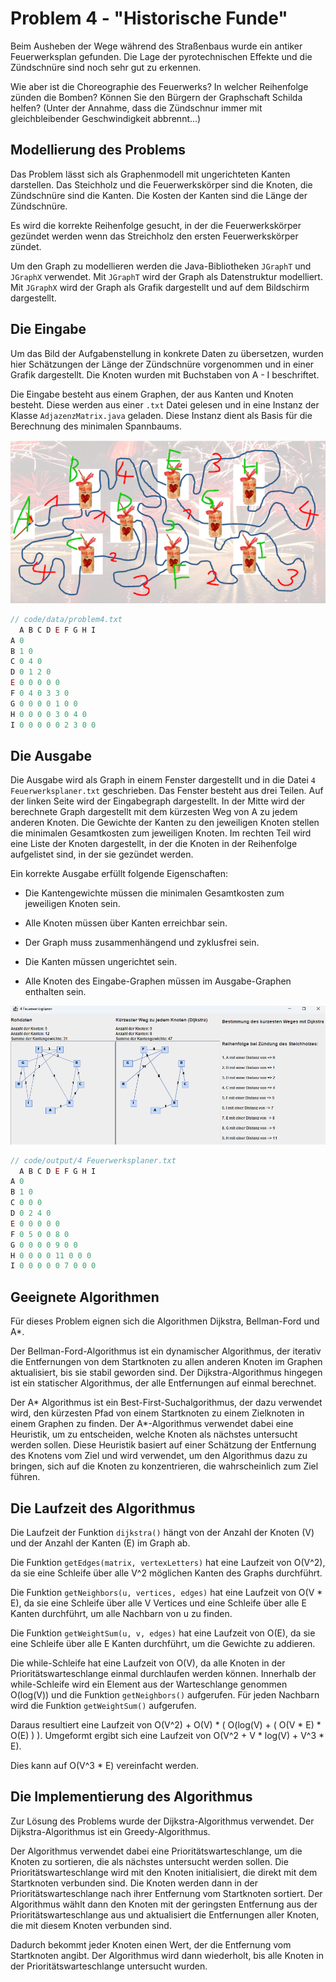 # Problem 4 - "Historische Funde"

Beim Ausheben der Wege während des Straßenbaus wurde ein antiker Feuerwerksplan
gefunden. Die Lage der pyrotechnischen Effekte und die Zündschnüre sind noch sehr gut
zu erkennen.

Wie aber ist die Choreographie des Feuerwerks? In welcher Reihenfolge zünden die
Bomben? Können Sie den Bürgern der Graphschaft Schilda helfen? (Unter der Annahme,
dass die Zündschnur immer mit gleichbleibender Geschwindigkeit abbrennt...)

## Modellierung des Problems

Das Problem lässt sich als Graphenmodell mit ungerichteten Kanten darstellen. Das Steichholz und die Feuerwerkskörper sind die Knoten, die Zündschnüre sind die Kanten. Die Kosten der Kanten sind die Länge der Zündschnüre.

Es wird die korrekte Reihenfolge gesucht, in der die Feuerwerkskörper gezündet werden wenn das Streichholz den ersten Feuerwerkskörper zündet.

Um den Graph zu modellieren werden die Java-Bibliotheken `JGraphT` und `JGraphX` verwendet. Mit `JGraphT` wird der Graph als Datenstruktur modelliert. Mit `JGraphX` wird der Graph als Grafik dargestellt und auf dem Bildschirm dargestellt.

## Die Eingabe

Um das Bild der Aufgabenstellung in konkrete Daten zu übersetzen, wurden hier Schätzungen der Länge der Zündschnüre vorgenommen und in einer Grafik dargestellt. Die Knoten wurden mit Buchstaben von A - I beschriftet.

Die Eingabe besteht aus einem Graphen, der aus Kanten und Knoten besteht. Diese werden aus einer `.txt` Datei gelesen und in eine Instanz der Klasse `AdjazenzMatrix.java` geladen. Diese Instanz dient als Basis für die Berechnung des minimalen Spannbaums.

![Problem4](images/problem4_input.png)

```js
// code/data/problem4.txt
  A B C D E F G H I
A 0
B 1 0
C 0 4 0
D 0 1 2 0
E 0 0 0 0 0
F 0 4 0 3 3 0
G 0 0 0 0 1 0 0
H 0 0 0 0 3 0 4 0
I 0 0 0 0 0 2 3 0 0
```

## Die Ausgabe

Die Ausgabe wird als Graph in einem Fenster dargestellt und in die Datei `4 Feuerwerksplaner.txt` geschrieben. Das Fenster besteht aus drei Teilen. Auf der linken Seite wird der Eingabegraph dargestellt. In der Mitte wird der berechnete Graph dargestellt mit dem kürzesten Weg von A zu jedem anderen Knoten. Die Gewichte der Kanten zu den jeweiligen Knoten stellen die minimalen Gesamtkosten zum jeweiligen Knoten. Im rechten Teil wird eine Liste der Knoten dargestellt, in der die Knoten in der Reihenfolge aufgelistet sind, in der sie gezündet werden.

Ein korrekte Ausgabe erfüllt folgende Eigenschaften:

- Die Kantengewichte müssen die minimalen Gesamtkosten zum jeweiligen Knoten sein.

- Alle Knoten müssen über Kanten erreichbar sein.

- Der Graph muss zusammenhängend und zyklusfrei sein.

- Die Kanten müssen ungerichtet sein.

- Alle Knoten des Eingabe-Graphen müssen im Ausgabe-Graphen enthalten sein.

![Problem4](images/problem4.png)

```js
// code/output/4 Feuerwerksplaner.txt
  A B C D E F G H I 
A 0 
B 1 0 
C 0 0 0 
D 0 2 4 0 
E 0 0 0 0 0 
F 0 5 0 0 8 0 
G 0 0 0 0 9 0 0 
H 0 0 0 0 11 0 0 0 
I 0 0 0 0 0 7 0 0 0 
```

## Geeignete Algorithmen

Für dieses Problem eignen sich die Algorithmen Dijkstra, Bellman-Ford und A*. 

Der Bellman-Ford-Algorithmus ist ein dynamischer Algorithmus, der iterativ die Entfernungen von dem Startknoten zu allen anderen Knoten im Graphen aktualisiert, bis sie stabil geworden sind. Der Dijkstra-Algorithmus hingegen ist ein statischer Algorithmus, der alle Entfernungen auf einmal berechnet.

Der A* Algorithmus ist ein Best-First-Suchalgorithmus, der dazu verwendet wird, den kürzesten Pfad von einem Startknoten zu einem Zielknoten in einem Graphen zu finden. Der A*-Algorithmus verwendet dabei eine Heuristik, um zu entscheiden, welche Knoten als nächstes untersucht werden sollen. Diese Heuristik basiert auf einer Schätzung der Entfernung des Knotens vom Ziel und wird verwendet, um den Algorithmus dazu zu bringen, sich auf die Knoten zu konzentrieren, die wahrscheinlich zum Ziel führen.

## Die Laufzeit des Algorithmus

Die Laufzeit der Funktion `dijkstra()` hängt von der Anzahl der Knoten (V) und der Anzahl der Kanten (E) im Graph ab. 

Die Funktion `getEdges(matrix, vertexLetters)` hat eine Laufzeit von O(V^2), da sie eine Schleife über alle V^2 möglichen Kanten des Graphs durchführt. 

Die Funktion `getNeighbors(u, vertices, edges)` hat eine Laufzeit von O(V * E), da sie eine Schleife über alle V Vertices und eine Schleife über alle E Kanten durchführt, um alle Nachbarn von u zu finden.

Die Funktion `getWeightSum(u, v, edges)` hat eine Laufzeit von O(E), da sie eine Schleife über alle E Kanten durchführt, um die Gewichte zu addieren.

Die while-Schleife hat eine Laufzeit von O(V), da alle Knoten in der Prioritätswarteschlange einmal durchlaufen werden können. Innerhalb der while-Schleife wird ein Element aus der Warteschlange genommen O(log(V)) und die Funktion `getNeighbors()` aufgerufen. Für jeden Nachbarn wird die Funktion `getWeightSum()` aufgerufen.

Daraus resultiert eine Laufzeit von O(V^2) + O(V) * ( O(log(V) + ( O(V * E) * O(E) ) ).
Umgeformt ergibt sich eine Laufzeit von O(V^2 + V * log(V) + V^3 * E).

Dies kann auf O(V^3 * E) vereinfacht werden.

## Die Implementierung des Algorithmus

Zur Lösung des Problems wurde der Dijkstra-Algorithmus verwendet.  Der Dijkstra-Algorithmus ist ein Greedy-Algorithmus. 

Der Algorithmus verwendet dabei eine Prioritätswarteschlange, um die Knoten zu sortieren, die als nächstes untersucht werden sollen. Die Prioritätswarteschlange wird mit den Knoten initialisiert, die direkt mit dem Startknoten verbunden sind. Die Knoten werden dann in der Prioritätswarteschlange nach ihrer Entfernung vom Startknoten sortiert. Der Algorithmus wählt dann den Knoten mit der geringsten Entfernung aus der Prioritätswarteschlange aus und aktualisiert die Entfernungen aller Knoten, die mit diesem Knoten verbunden sind. 

Dadurch bekommt jeder Knoten einen Wert, der die Entfernung vom Startknoten angibt. Der Algorithmus wird dann wiederholt, bis alle Knoten in der Prioritätswarteschlange untersucht wurden.
